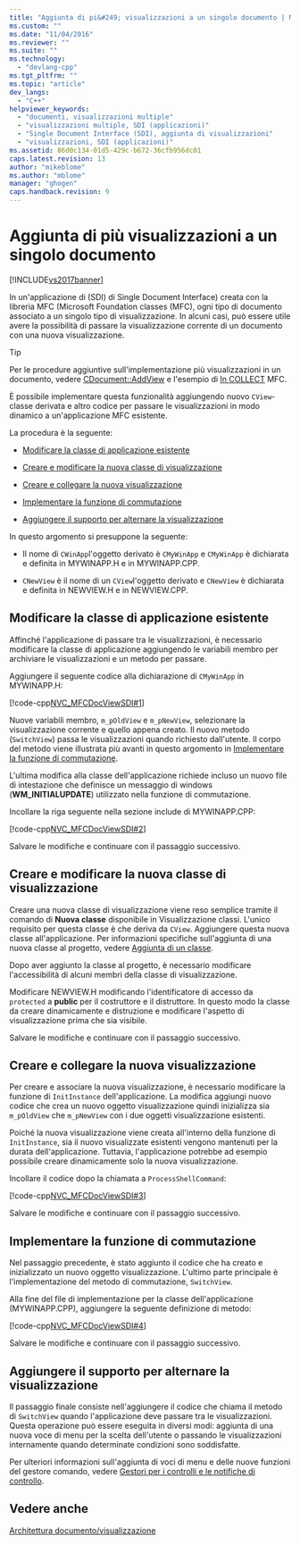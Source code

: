 ```yaml
---
title: "Aggiunta di pi&#249; visualizzazioni a un singolo documento | Microsoft Docs"
ms.custom: ""
ms.date: "11/04/2016"
ms.reviewer: ""
ms.suite: ""
ms.technology: 
  - "devlang-cpp"
ms.tgt_pltfrm: ""
ms.topic: "article"
dev_langs: 
  - "C++"
helpviewer_keywords: 
  - "documenti, visualizzazioni multiple"
  - "visualizzazioni multiple, SDI (applicazioni)"
  - "Single Document Interface (SDI), aggiunta di visualizzazioni"
  - "visualizzazioni, SDI (applicazioni)"
ms.assetid: 86d0c134-01d5-429c-b672-36cfb956dc01
caps.latest.revision: 13
author: "mikeblome"
ms.author: "mblome"
manager: "ghogen"
caps.handback.revision: 9
---
```

# Aggiunta di pi&#249; visualizzazioni a un singolo documento
[!INCLUDE[vs2017banner](../assembler/inline/includes/vs2017banner.md)]

In un'applicazione di \(SDI\) di Single Document Interface\) creata con la libreria MFC \(Microsoft Foundation classes \(MFC\), ogni tipo di documento associato a un singolo tipo di visualizzazione.  In alcuni casi, può essere utile avere la possibilità di passare la visualizzazione corrente di un documento con una nuova visualizzazione.  
  
> [!TIP]
>  Per le procedure aggiuntive sull'implementazione più visualizzazioni in un documento, vedere [CDocument::AddView](../Topic/CDocument::AddView.md) e l'esempio di [In COLLECT](../top/visual-cpp-samples.md) MFC.  
  
 È possibile implementare questa funzionalità aggiungendo nuovo `CView`\- classe derivata e altro codice per passare le visualizzazioni in modo dinamico a un'applicazione MFC esistente.  
  
 La procedura è la seguente:  
  
-   [Modificare la classe di applicazione esistente](#vcconmodifyexistingapplicationa1)  
  
-   [Creare e modificare la nuova classe di visualizzazione](#vcconnewviewclassa2)  
  
-   [Creare e collegare la nuova visualizzazione](#vcconattachnewviewa3)  
  
-   [Implementare la funzione di commutazione](#vcconswitchingfunctiona4)  
  
-   [Aggiungere il supporto per alternare la visualizzazione](#vcconswitchingtheviewa5)  
  
 In questo argomento si presuppone la seguente:  
  
-   Il nome di `CWinApp`l'oggetto derivato è `CMyWinApp` e `CMyWinApp` è dichiarata e definita in MYWINAPP.H e in MYWINAPP.CPP.  
  
-   `CNewView` è il nome di un `CView`l'oggetto derivato e `CNewView` è dichiarata e definita in NEWVIEW.H e in NEWVIEW.CPP.  
  
##  <a name="vcconmodifyexistingapplicationa1"></a> Modificare la classe di applicazione esistente  
 Affinché l'applicazione di passare tra le visualizzazioni, è necessario modificare la classe di applicazione aggiungendo le variabili membro per archiviare le visualizzazioni e un metodo per passare.  
  
 Aggiungere il seguente codice alla dichiarazione di `CMyWinApp` in MYWINAPP.H:  
  
 [!code-cpp[NVC_MFCDocViewSDI#1](../mfc/codesnippet/CPP/adding-multiple-views-to-a-single-document_1.h)]  
  
 Nuove variabili membro, `m_pOldView` e `m_pNewView`, selezionare la visualizzazione corrente e quello appena creato.  Il nuovo metodo \(`SwitchView`\) passa le visualizzazioni quando richiesto dall'utente.  Il corpo del metodo viene illustrata più avanti in questo argomento in [Implementare la funzione di commutazione](#vcconswitchingfunctiona4).  
  
 L'ultima modifica alla classe dell'applicazione richiede incluso un nuovo file di intestazione che definisce un messaggio di windows \(**WM\_INITIALUPDATE**\) utilizzato nella funzione di commutazione.  
  
 Incollare la riga seguente nella sezione include di MYWINAPP.CPP:  
  
 [!code-cpp[NVC_MFCDocViewSDI#2](../mfc/codesnippet/CPP/adding-multiple-views-to-a-single-document_2.cpp)]  
  
 Salvare le modifiche e continuare con il passaggio successivo.  
  
##  <a name="vcconnewviewclassa2"></a> Creare e modificare la nuova classe di visualizzazione  
 Creare una nuova classe di visualizzazione viene reso semplice tramite il comando di **Nuova classe** disponibile in Visualizzazione classi.  L'unico requisito per questa classe è che deriva da `CView`.  Aggiungere questa nuova classe all'applicazione.  Per informazioni specifiche sull'aggiunta di una nuova classe al progetto, vedere [Aggiunta di un classe](../ide/adding-a-class-visual-cpp.md).  
  
 Dopo aver aggiunto la classe al progetto, è necessario modificare l'accessibilità di alcuni membri della classe di visualizzazione.  
  
 Modificare NEWVIEW.H modificando l'identificatore di accesso da `protected` a **public** per il costruttore e il distruttore.  In questo modo la classe da creare dinamicamente e distruzione e modificare l'aspetto di visualizzazione prima che sia visibile.  
  
 Salvare le modifiche e continuare con il passaggio successivo.  
  
##  <a name="vcconattachnewviewa3"></a> Creare e collegare la nuova visualizzazione  
 Per creare e associare la nuova visualizzazione, è necessario modificare la funzione di `InitInstance` dell'applicazione.  La modifica aggiungi nuovo codice che crea un nuovo oggetto visualizzazione quindi inizializza sia `m_pOldView` che `m_pNewView` con i due oggetti visualizzazione esistenti.  
  
 Poiché la nuova visualizzazione viene creata all'interno della funzione di `InitInstance`, sia il nuovo visualizzate esistenti vengono mantenuti per la durata dell'applicazione.  Tuttavia, l'applicazione potrebbe ad esempio possibile creare dinamicamente solo la nuova visualizzazione.  
  
 Incollare il codice dopo la chiamata a `ProcessShellCommand`:  
  
 [!code-cpp[NVC_MFCDocViewSDI#3](../mfc/codesnippet/CPP/adding-multiple-views-to-a-single-document_3.cpp)]  
  
 Salvare le modifiche e continuare con il passaggio successivo.  
  
##  <a name="vcconswitchingfunctiona4"></a> Implementare la funzione di commutazione  
 Nel passaggio precedente, è stato aggiunto il codice che ha creato e inizializzato un nuovo oggetto visualizzazione.  L'ultimo parte principale è l'implementazione del metodo di commutazione, `SwitchView`.  
  
 Alla fine del file di implementazione per la classe dell'applicazione \(MYWINAPP.CPP\), aggiungere la seguente definizione di metodo:  
  
 [!code-cpp[NVC_MFCDocViewSDI#4](../mfc/codesnippet/CPP/adding-multiple-views-to-a-single-document_4.cpp)]  
  
 Salvare le modifiche e continuare con il passaggio successivo.  
  
##  <a name="vcconswitchingtheviewa5"></a> Aggiungere il supporto per alternare la visualizzazione  
 Il passaggio finale consiste nell'aggiungere il codice che chiama il metodo di `SwitchView` quando l'applicazione deve passare tra le visualizzazioni.  Questa operazione può essere eseguita in diversi modi: aggiunta di una nuova voce di menu per la scelta dell'utente o passando le visualizzazioni internamente quando determinate condizioni sono soddisfatte.  
  
 Per ulteriori informazioni sull'aggiunta di voci di menu e delle nuove funzioni del gestore comando, vedere [Gestori per i controlli e le notifiche di controllo](../mfc/handlers-for-commands-and-control-notifications.md).  
  
## Vedere anche  
 [Architettura documento\/visualizzazione](../mfc/document-view-architecture.md)